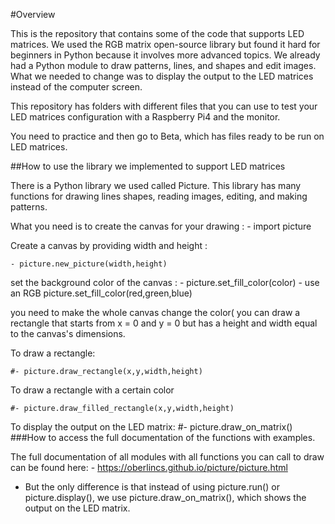 #Overview

This is the repository that contains some of the code that supports LED matrices. We used the RGB matrix open-source library but found it hard for beginners in Python because it involves more advanced topics. We already had a Python module to draw patterns, lines, and shapes and edit images. What we needed to change was to display the output to the LED matrices instead of the computer screen.

This repository has folders with different files that you can use to test your LED matrices configuration with a Raspberry Pi4 and the monitor. 

You need to practice and then go to Beta, which has files ready to be run on LED matrices.

##How to use the library we implemented to support LED matrices

There is a Python library we used called Picture. This library has many functions for drawing lines shapes, reading images, editing, and making patterns. 

What you need is to create the canvas for your drawing :
	- import picture

Create a canvas by providing width and height :

	- picture.new_picture(width,height)
 set the background color of the canvas :
 	- picture.set_fill_color(color)
	- use an RGB picture.set_fill_color(red,green,blue)
  
 you need to make the whole canvas change the color( you can draw a rectangle that starts from x = 0 and y = 0 but has a height and width equal to the canvas's dimensions.

To draw a rectangle:

	#- picture.draw_rectangle(x,y,width,height)
To draw a rectangle with a certain color

	#- picture.draw_filled_rectangle(x,y,width,height)

 To display the output on the LED matrix:
 	#- picture.draw_on_matrix()
###How to access the full documentation of the functions with examples.

The full documentation of all modules with all functions you can call to draw can be found here:
	- https://oberlincs.github.io/picture/picture.html

 * But the only difference is that instead of using picture.run() or picture.display(), we use picture.draw_on_matrix(), which shows the output on the LED matrix.
 
 
 


